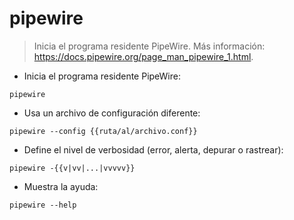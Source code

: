 # pipewire

> Inicia el programa residente PipeWire.
> Más información: <https://docs.pipewire.org/page_man_pipewire_1.html>.

- Inicia el  programa residente PipeWire:

`pipewire`

- Usa un archivo de configuración diferente:

`pipewire --config {{ruta/al/archivo.conf}}`

- Define el nivel de verbosidad (error, alerta, depurar o rastrear):

`pipewire -{{v|vv|...|vvvvv}}`

- Muestra la ayuda:

`pipewire --help`
